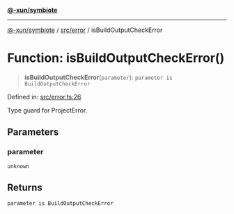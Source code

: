 [**@-xun/symbiote**](../../../README.md)

***

[@-xun/symbiote](../../../README.md) / [src/error](../README.md) / isBuildOutputCheckError

# Function: isBuildOutputCheckError()

> **isBuildOutputCheckError**(`parameter`): `parameter is BuildOutputCheckError`

Defined in: [src/error.ts:26](https://github.com/Xunnamius/symbiote/blob/c1464a297410c83c8e7e7e880f016b0d4a6a426a/src/error.ts#L26)

Type guard for ProjectError.

## Parameters

### parameter

`unknown`

## Returns

`parameter is BuildOutputCheckError`
